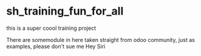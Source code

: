# sh_training_fun_for_all
this is a super coool training project 

There are somemodule in here taken straight from odoo community, just as examples, please don't sue me
Hey Siri
